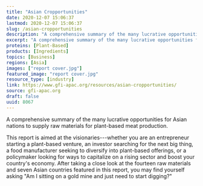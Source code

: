 ```yaml
---
title: "Asian Cropportunities"
date: 2020-12-07 15:06:37
lastmod: 2020-12-07 15:06:37
slug: /asian-cropportunities
description: "A comprehensive summary of the many lucrative opportunities for Asian nations to supply raw materials for plant-based meat production."
excerpt: "A comprehensive summary of the many lucrative opportunities for Asian nations to supply raw materials for plant-based meat production."
proteins: [Plant-Based]
products: [Ingredients]
topics: [Business]
regions: [Asia]
images: ["report cover.jpg"]
featured_image: "report cover.jpg"
resource_type: [industry]
link: https://www.gfi-apac.org/resources/asian-cropportunities/
source: gfi-apac.org
draft: false
uuid: 8067
---
```

A comprehensive summary of the many lucrative opportunities for Asian
nations to supply raw materials for plant-based meat production.

This report is aimed at the visionaries---whether you are an
entrepreneur starting a plant-based venture, an investor searching for
the next big thing, a food manufacturer seeking to diversify into
plant-based offerings, or a policymaker looking for ways to capitalize
on a rising sector and boost your country's economy. After taking a
close look at the fourteen raw materials and seven Asian countries
featured in this report, you may find yourself asking "Am I sitting on a
gold mine and just need to start digging?"
